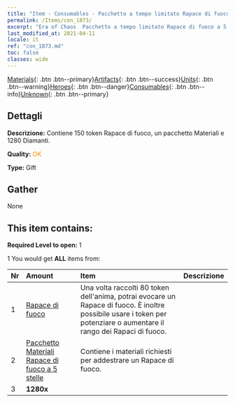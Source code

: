 ```yaml
---
title: "Item - Consumables - Pacchetto a tempo limitato Rapace di fuoco a 5 stelle"
permalink: /Items/con_1873/
excerpt: "Era of Chaos  Pacchetto a tempo limitato Rapace di fuoco a 5 stelle"
last_modified_at: 2021-04-11
locale: it
ref: "con_1873.md"
toc: false
classes: wide
---
```

 [Materials](/it/Items/){: .btn .btn--primary}[Artifacts](/it/Items/Artifacts/){: .btn .btn--success}[Units](/it/Items/Units/){: .btn .btn--warning}[Heroes](/it/Items/Heroes/){: .btn .btn--danger}[Consumables](/it/Items/Consumables/){: .btn .btn--info}[Unknown](/it/Items/Unknown/){: .btn .btn--primary}

## Dettagli
 **Descrizione:** Contiene 150 token Rapace di fuoco, un pacchetto Materiali e 1280 Diamanti.

 **Quality:** <span style="color: #FF8C00">OK</span>

 **Type:** Gift

## Gather

  None

## This item contains:

 **Required Level to open:** 1

 1 You would get **ALL** items  from:

  | Nr | Amount |     Item    | Descrizione |
  |:---|:-------|:------------|:-----------:|
  | 1 | [Rapace di fuoco](/it/Items/unt_268/) | Una volta raccolti 80 token dell'anima, potrai evocare un Rapace di fuoco. È inoltre possibile usare i token per potenziare o aumentare il rango dei Rapaci di fuoco. | 
  | 2 | [Pacchetto Materiali Rapace di fuoco a 5 stelle](/it/Items/con_1877/) | Contiene i materiali richiesti per addestrare un Rapace di fuoco. | 
  | 3 |  **1280x** | <i class="fas fa-gem"/> |  | 
